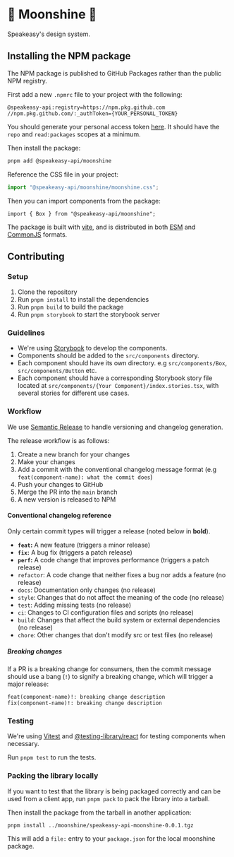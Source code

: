 # 🥃 Moonshine 🥃

Speakeasy's design system.

## Installing the NPM package

The NPM package is published to GitHub Packages rather than the public NPM registry.

First add a new `.npmrc` file to your project with the following:

```
@speakeasy-api:registry=https://npm.pkg.github.com
//npm.pkg.github.com/:_authToken={YOUR_PERSONAL_TOKEN}
```

You should generate your personal access token [here](https://github.com/settings/tokens). It should have the `repo` and `read:packages` scopes at a minimum.

Then install the package:

```bash
pnpm add @speakeasy-api/moonshine
```

Reference the CSS file in your project:

```ts
import "@speakeasy-api/moonshine/moonshine.css";
```

Then you can import components from the package:

```tsx
import { Box } from "@speakeasy-api/moonshine";
```

The package is built with [vite](https://vitejs.dev/), and is distributed in both [ESM](https://developer.mozilla.org/en-US/docs/Web/JavaScript/Guide/Modules) and [CommonJS](https://nodejs.org/api/modules.html#modules-commonjs) formats.

## Contributing

### Setup

1. Clone the repository
2. Run `pnpm install` to install the dependencies
3. Run `pnpm build` to build the package
4. Run `pnpm storybook` to start the storybook server

### Guidelines

- We're using [Storybook](https://storybook.js.org/) to develop the components.
- Components should be added to the `src/components` directory.
- Each component should have its own directory. e.g `src/components/Box`, `src/components/Button` etc.
- Each component should have a corresponding Storybook story file located at `src/components/{Your Component}/index.stories.tsx`, with several stories for different use cases.

### Workflow

We use [Semantic Release](https://semantic-release.gitbook.io/semantic-release/) to handle versioning and changelog generation.

The release workflow is as follows:

1. Create a new branch for your changes
2. Make your changes
3. Add a commit with the conventional changelog message format (e.g `feat(component-name): what the commit does`)
4. Push your changes to GitHub
5. Merge the PR into the `main` branch
6. A new version is released to NPM

#### Conventional changelog reference

Only certain commit types will trigger a release (noted below in **bold**).

- **`feat`:** A new feature (triggers a minor release)
- **`fix`:** A bug fix (triggers a patch release)
- **`perf`:** A code change that improves performance (triggers a patch release)
- `refactor`: A code change that neither fixes a bug nor adds a feature (no release)
- `docs`: Documentation only changes (no release)
- `style`: Changes that do not affect the meaning of the code (no release)
- `test`: Adding missing tests (no release)
- `ci`: Changes to CI configuration files and scripts (no release)
- `build`: Changes that affect the build system or external dependencies (no release)
- `chore`: Other changes that don't modify src or test files (no release)

##### Breaking changes

If a PR is a breaking change for consumers, then the commit message should use a bang (`!`) to signify a breaking change, which will trigger a major release:

```
feat(component-name)!: breaking change description
fix(component-name)!: breaking change description
```

### Testing

We're using [Vitest](https://vitest.dev/) and [@testing-library/react](https://testing-library.com/react/) for testing components when necessary.

Run `pnpm test` to run the tests.

### Packing the library locally

If you want to test that the library is being packaged correctly and can be used from a client app, run `pnpm pack` to pack the library into a tarball.

Then install the package from the tarball in another application:

```bash
pnpm install ../moonshine/speakeasy-api-moonshine-0.0.1.tgz 
```

This will add a `file:` entry to your `package.json` for the local moonshine package.
